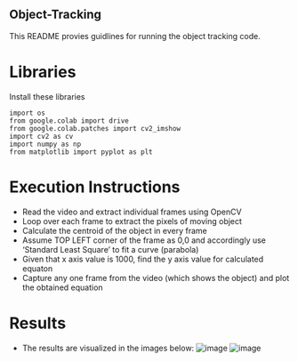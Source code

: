## Object-Tracking

This README provies guidlines for running the object tracking code.

# Libraries 
Install these libraries
```
import os
from google.colab import drive
from google.colab.patches import cv2_imshow
import cv2 as cv
import numpy as np
from matplotlib import pyplot as plt

```
# Execution Instructions 
- Read the video and extract individual frames using OpenCV
- Loop over each frame to extract the pixels of moving object 
- Calculate the centroid of the object in every frame
- Assume TOP LEFT corner of the frame as 0,0 and accordingly use ‘Standard Least Square’ to fit a curve (parabola)
- Given that x axis value is 1000, find the y axis value for calculated equaton
- Capture any one frame from the video (which shows the object) and plot the obtained equation

# Results

- The results are visualized in the images below:
![image](https://github.com/sriramprasadkothapalli/Object-Tracking/assets/143056659/ddf21d8e-e363-4919-a440-cdace02ffdc4)
![image](https://github.com/sriramprasadkothapalli/Object-Tracking/assets/143056659/9b325a28-adab-450a-800e-e401633e4a3b)
